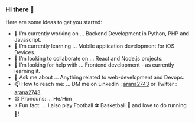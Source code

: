 ### Hi there 👋

Here are some ideas to get you started:

- 🔭 I’m currently working on ... Backend Development in Python, PHP and Javascript.
- 🌱 I’m currently learning ... Mobile application development for iOS Devices.
- 👯 I’m looking to collaborate on ... React and Node.js projects.
- 🤔 I’m looking for help with ... Frontend development - as currently learning it.
- 💬 Ask me about ... Anything related to web-development and Devops.
- 📫 How to reach me: ... DM me on Linkedin : [arana2743](https://www.linkedin.com/in/arana2743) or Twitter : [arana2743](https://twitter.com/arana2743)
- 😄 Pronouns: ... He/Him
- ⚡ Fun fact: ... I also play Football ⚽ Basketball 🏀 and love to do running 🏃!
